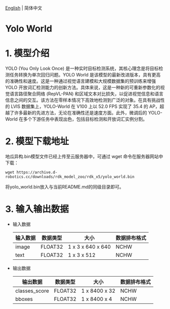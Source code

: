 [English](./README.md) | 简体中文

Yolo World
=======

# 1. 模型介绍

YOLO (You Only Look Once) 是一种实时目标检测系统，其核心理念是将目标检测任务转换为单次回归问题。YOLO World 是该模型的最新改进版本，具有更高的准确性和速度。这是一种通过视觉语言建模和大规模数据集的预训练来增强 YOLO 开放词汇检测能力的创新方法。具体来说，这是一种新的可重新参数化的视觉语言路径聚合网络 (RepVL-PAN) 和区域文本对比损失，以促进视觉信息和语言信息之间的交互。该方法在零样本情况下高效地检测到广泛的对象。在具有挑战性的 LVIS 数据集上，YOLO-World 在 V100 上以 52.0 FPS 实现了 35.4 的 AP，超越了许多最新的先进方法，无论在准确性还是速度方面。此外，微调后的 YOLO-World 在多个下游任务中表现出色，包括目标检测和开放词汇实例分割。

# 2. 模型下载地址

地瓜异构.bin模型文件已经上传至云服务器中，可通过 wget 命令在服务器网站中下载：

```shell
wget https://archive.d-robotics.cc/downloads/rdk_model_zoo/rdk_x5/yolo_world.bin
```

将yolo_world.bin放入与当前README.md的同级目录即可。

# 3. 输入输出数据


- 输入数据

  | 输入数据 | 数据类型 | 大小                            | 数据排布格式 |
  | -------- | -------- | ------------------------------- | ------------ |
  | image    | FLOAT32  | 1 x 3 x 640 x 640 | NCHW           |
  | text    | FLOAT32  | 1 x 3 x 512 | NCHW           |
  

- 输出数据

  | 输出数据 | 数据类型 | 大小                            | 数据排布格式 |
  | -------- | -------- | ------------------------------- | ------------ |
  | classes_score    | FLOAT32  | 1 x 8400 x 32 | NCHW           |
  | bboxes    | FLOAT32  | 1 x 8400 x 4 | NCHW           |

